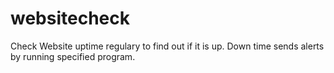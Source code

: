 # websitecheck
Check Website uptime regulary to find out if it is up.
Down time sends alerts by running specified program.
